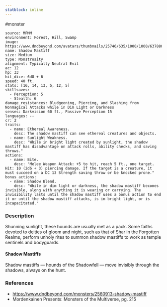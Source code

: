 ```yaml
---
statblock: inline
---
```

 #monster 

```statblock
source: MPMM
environment: Forest, Hill, Swamp
image: https://www.dndbeyond.com/avatars/thumbnails/25746/635/1000/1000/637880557981173432.jpeg
name: Shadow Mastiff
size: Medium
type: Monstrosity
alignment: Typically Neutral Evil
ac: 12
hp: 33
hit_dice: 6d8 + 6
speed: 40 ft.
stats: [16, 14, 13, 5, 12, 5]
skillsaves:
  - Perception: 5
  - Stealth: 6
damage_resistances: Bludgeoning, Piercing, and Slashing from Nonmagical Attacks while in Dim Light or Darkness
senses: Darkvision 60 ft., Passive Perception 15
languages: --
cr: 2
traits:
  - name: Ethereal Awareness.
    desc: The shadow mastiff can see ethereal creatures and objects.
  - name: Sunlight Weakness.
    desc: "While in bright light created by sunlight, the shadow mastiff has disadvantage on attack rolls, ability checks, and saving throws."
actions:
  - name: Bite.
    desc: "Melee Weapon Attack: +5 to hit, reach 5 ft., one target. Hit: 10 (2d6 + 3) piercing damage. If the target is a creature, it must succeed on a DC 13 Strength saving throw or be knocked prone."
bonus_actions:
  - name: Shadow Blend.
    desc: "While in dim light or darkness, the shadow mastiff becomes invisible, along with anything it is wearing or carrying. The invisibility lasts until the shadow mastiff uses a bonus action to end it or until the shadow mastiff attacks, is in bright light, or is incapacitated."
```

### Description

Shunning sunlight, these hounds are usually met as a pack. Some faiths devoted to deities of gloom and night, such as that of Shar in the Forgotten Realms, perform unholy rites to summon shadow mastiffs to work as temple sentinels and bodyguards.

#### Shadow Mastiffs

Shadow mastiffs — hounds of the Shadowfell — move invisibly through the shadows, always on the hunt.

### References

* https://www.dndbeyond.com/monsters/2560913-shadow-mastiff
* Mordenkainen Presents: Monsters of the Multiverse, pg. 215
